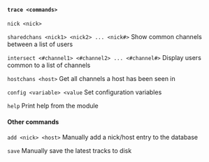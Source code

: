 #### `trace <commands>`

`nick <nick>` 

`sharedchans <nick1> <nick2> ... <nick#>` Show common channels between a list of users

`intersect <#channel1> <#channel2> ... <#channel#>` Display users common to a list of channels

`hostchans <host>` Get all channels a host has been seen in

`config <variable> <value` Set configuration variables

`help` Print help from the module

#### Other commands

`add <nick> <host>` Manually add a nick/host entry to the database

`save` Manually save the latest tracks to disk